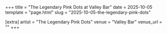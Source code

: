 +++
title = "The Legendary Pink Dots at Valley Bar"
date = 2025-10-05
template = "page.html"
slug = "2025-10-05-the-legendary-pink-dots"

[extra]
artist = "The Legendary Pink Dots"
venue = "Valley Bar"
venue_url = ""
+++
